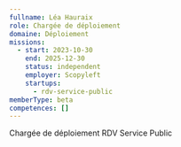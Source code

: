 ```yaml
---
fullname: Léa Hauraix
role: Chargée de déploiement
domaine: Déploiement
missions:
  - start: 2023-10-30
    end: 2025-12-30
    status: independent
    employer: Scopyleft
    startups:
      - rdv-service-public
memberType: beta
competences: []
---
```

Chargée de déploiement RDV Service Public